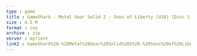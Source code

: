```yaml
---
type : game
title : GameShark - Metal Gear Solid 2 - Sons of Liberty (USA) (Disc 1) (Codes and Saves) (Unl)
size : 4.5 M
format : iso
archive : zip
server : myrient
link2 : GameShark%20-%20Metal%20Gear%20Solid%202%20-%20Sons%20of%20Liberty%20%28USA%29%20%28Disc%201%29%20%28Codes%20and%20Saves%29%20%28Unl%29
---
```

